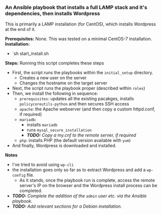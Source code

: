 ### An Ansible playbook that installs a full LAMP stack and it's dependencies, then installs Wordpress

This is primarily a LAMP installation (for CentOS), which installs Wordpress at the end of it.  
  
**Prerequisites:** None. This was tested on a minimal CentOS-7 installation.  
**Installation:**
- `sh start_install.sh

**Steps:** Running this script completes these steps
- First, the script runs the playbooks within the `initial_setup` directory.
    - Creates a new user on the server
    - Changes the hostname on the target server
- Next, the script runs the playbook proper (described within `roles`)
- Then, we install the following in sequence:
    - `prerequisites`: updates all the existing pacakges, installs `policycoreutils-python` and then secures SSH access
    - `apache`: the Apache webserver (and then copy a custom httpd.conf, if required)
    - `mariadb`:
        - installs `mariadb`
        - runs `mysql_secure_installation`
        - ***TODO:** Copy a my.cnf to the remote server, if required*
    - `php`: installs PHP (the default version available with `yum`)
- And finally, Wordpress is downloaded and installed.

**Notes**  
- I've tried to avoid using `wp-cli`
- the installation goes only so far as to extract Wordpress and add a `wp-config` file.
    - As it stands, once the playbook run is complete, access the remote server's IP on the browser and the Wordpress install process can be completed.
- ***TODO:** Complete the addition of the `admin` user etc. via the Ansible playbook.*
- ***TODO:** Add relevant sections for a Debian installation.*
